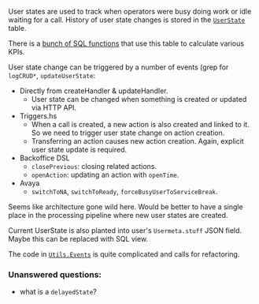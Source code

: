 User states are used to track when operators were busy doing work or idle
waiting for a call. History of user state changes is stored in the
[`UserState`](../database/baseline/1-tables/4-UserState.sql)
table.

There is a [bunch of SQL functions](../database/baseline/2-functions/2-kpis.sql)
that use this table to calculate various KPIs.

User state change can be triggered by a number of events (grep for `logCRUD*`,
`updateUserState`:
  - Directly from createHandler & updateHandler.
    - User state can be changed when something is created or updated via HTTP API.
  - Triggers.hs
    - When a call is created, a new action is also created and linked to it. So we need to trigger user state change on action creation.
    - Transferring an action causes new action creation. Again, explicit user state update is required.
  - Backoffice DSL
    - `closePrevious`: closing related actions.
    - `openAction`: updating an action with `openTime`.
  - Avaya
    - `switchToNA`, `switchToReady`, `forceBusyUserToServiceBreak`.


Seems like architecture gone wild here. Would be better to have a single
place in the processing pipeline where new user states are created.

Current UserState is also planted into user's `Usermeta.stuff` JSON field. Maybe
this can be replaced with SQL view.

The code in [`Utils.Events`](../srv/src/Utils/Events.hs) is quite complicated
and calls for refactoring.


### Unanswered questions:
  - what is a `delayedState`?
